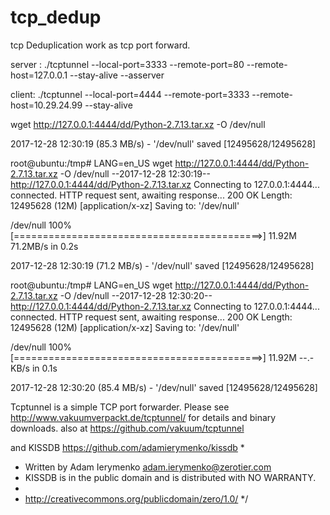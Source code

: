 # tcp_dedup
tcp Deduplication 
work as tcp port forward.

server :
./tcptunnel --local-port=3333 --remote-port=80 --remote-host=127.0.0.1 --stay-alive --asserver


client:
./tcptunnel --local-port=4444 --remote-port=3333 --remote-host=10.29.24.99 --stay-alive

wget http://127.0.0.1:4444/dd/Python-2.7.13.tar.xz -O /dev/null


2017-12-28 12:30:19 (85.3 MB/s) - '/dev/null' saved [12495628/12495628]

root@ubuntu:/tmp# LANG=en_US wget http://127.0.0.1:4444/dd/Python-2.7.13.tar.xz -O /dev/null
--2017-12-28 12:30:19--  http://127.0.0.1:4444/dd/Python-2.7.13.tar.xz
Connecting to 127.0.0.1:4444... connected.
HTTP request sent, awaiting response... 200 OK
Length: 12495628 (12M) [application/x-xz]
Saving to: '/dev/null'

/dev/null                   100%[===========================================>]  11.92M  71.2MB/s    in 0.2s

2017-12-28 12:30:19 (71.2 MB/s) - '/dev/null' saved [12495628/12495628]

root@ubuntu:/tmp# LANG=en_US wget http://127.0.0.1:4444/dd/Python-2.7.13.tar.xz -O /dev/null
--2017-12-28 12:30:20--  http://127.0.0.1:4444/dd/Python-2.7.13.tar.xz
Connecting to 127.0.0.1:4444... connected.
HTTP request sent, awaiting response... 200 OK
Length: 12495628 (12M) [application/x-xz]
Saving to: '/dev/null'

/dev/null                   100%[===========================================>]  11.92M  --.-KB/s    in 0.1s

2017-12-28 12:30:20 (85.4 MB/s) - '/dev/null' saved [12495628/12495628]



Tcptunnel is a simple TCP port forwarder. Please see http://www.vakuumverpackt.de/tcptunnel/ for details and binary downloads.
also at https://github.com/vakuum/tcptunnel

and 
KISSDB https://github.com/adamierymenko/kissdb
 *
 * Written by Adam Ierymenko <adam.ierymenko@zerotier.com>
 * KISSDB is in the public domain and is distributed with NO WARRANTY.
 *
 * http://creativecommons.org/publicdomain/zero/1.0/ */


